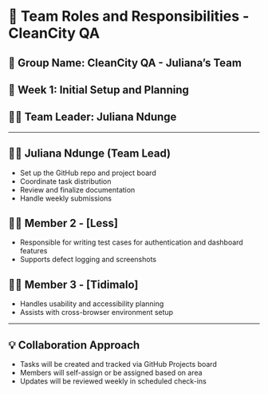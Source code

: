 # 👥 Team Roles and Responsibilities - CleanCity QA

## 🔰 Group Name: CleanCity QA - Juliana’s Team  
## 📅 Week 1: Initial Setup and Planning  
## 🧑‍💼 Team Leader: Juliana Ndunge

---

## 🧑‍💼 Juliana Ndunge (Team Lead)
- Set up the GitHub repo and project board
- Coordinate task distribution
- Review and finalize documentation
- Handle weekly submissions

## 👩‍💻 Member 2 - [Less]
- Responsible for writing test cases for authentication and dashboard features
- Supports defect logging and screenshots

## 👨‍💻 Member 3 - [Tidimalo]
- Handles usability and accessibility planning
- Assists with cross-browser environment setup

---

## 💡 Collaboration Approach
- Tasks will be created and tracked via GitHub Projects board
- Members will self-assign or be assigned based on area
- Updates will be reviewed weekly in scheduled check-ins

